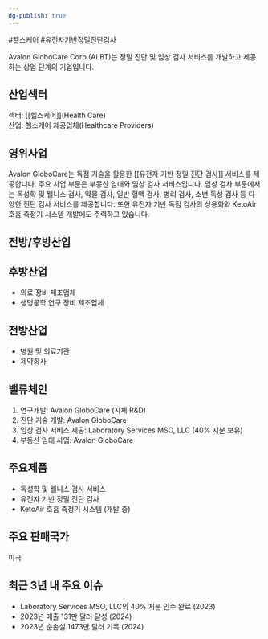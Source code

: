 ```yaml
---
dg-publish: true
---
```

#헬스케어 #유전자기반정밀진단검사

Avalon GloboCare Corp.(ALBT)는 정밀 진단 및 임상 검사 서비스를 개발하고 제공하는 상업 단계의 기업입니다.

## 산업섹터

섹터: [[헬스케어]](Health Care)  
산업: 헬스케어 제공업체(Healthcare Providers)

## 영위사업

Avalon GloboCare는 독점 기술을 활용한 [[유전자 기반 정밀 진단 검사]] 서비스를 제공합니다. 주요 사업 부문은 부동산 임대와 임상 검사 서비스입니다. 임상 검사 부문에서는 독성학 및 웰니스 검사, 약물 검사, 일반 혈액 검사, 병리 검사, 소변 독성 검사 등 다양한 진단 검사 서비스를 제공합니다. 또한 유전자 기반 독점 검사의 상용화와 KetoAir 호흡 측정기 시스템 개발에도 주력하고 있습니다.

## 전방/후방산업

## 후방산업

- 의료 장비 제조업체
- 생명공학 연구 장비 제조업체

## 전방산업

- 병원 및 의료기관
- 제약회사

## 밸류체인

1. 연구개발: Avalon GloboCare (자체 R&D)
2. 진단 기술 개발: Avalon GloboCare
3. 임상 검사 서비스 제공: Laboratory Services MSO, LLC (40% 지분 보유)
4. 부동산 임대 사업: Avalon GloboCare

## 주요제품

- 독성학 및 웰니스 검사 서비스
- 유전자 기반 정밀 진단 검사
- KetoAir 호흡 측정기 시스템 (개발 중)

## 주요 판매국가

미국

## 최근 3년 내 주요 이슈

- Laboratory Services MSO, LLC의 40% 지분 인수 완료 (2023)
- 2023년 매출 131만 달러 달성 (2024)
- 2023년 순손실 1473만 달러 기록 (2024)